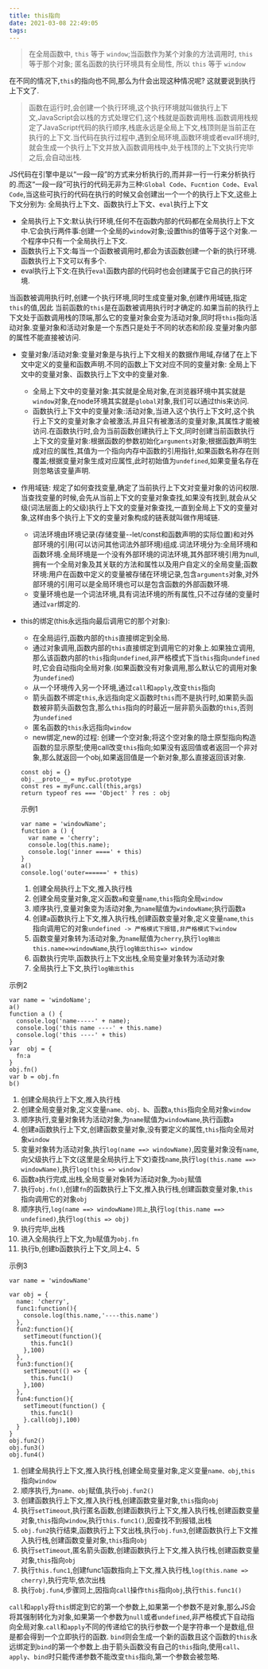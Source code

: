 ```yaml
---
title: this指向
date: 2021-03-08 22:49:05
tags:
---
```

> 在全局函数中, `this` 等于 `window`;当函数作为某个对象的方法调用时, `this` 等于那个对象; 匿名函数的执行环境具有全局性, 所以 `this` 等于 `window`

在不同的情况下,`this`的指向也不同,那么为什会出现这种情况呢? 这就要说到执行上下文了.

> 函数在运行时,会创建一个执行环境,这个执行环境就叫做执行上下文,JavaScript会以栈的方式处理它们,这个栈就是函数调用栈.函数调用栈规定了JavaScript代码的执行顺序,栈底永远是全局上下文,栈顶则是当前正在执行的上下文.当代码在执行过程中,遇到全局环境,函数环境或者eval环境时,就会生成一个执行上下文并放入函数调用栈中,处于栈顶的上下文执行完毕之后,会自动出栈.

JS代码在引擎中是以“一段一段”的方式来分析执行的,而并非一行一行来分析执行的.而这“一段一段”可执行的代码无非为三种:`Global Code`、`Fucntion Code`、`Eval Code`,当这些可执行的代码在执行的时候又会创建出一个一个的执行上下文,这些上下文分别为: 全局执行上下文、函数执行上下文、`eval`执行上下文

- 全局执行上下文:默认执行环境,任何不在函数内部的代码都在全局执行上下文中.它会执行两件事:创建一个全局的`window`对象;设置this的值等于这个对象.一个程序中只有一个全局执行上下文.
- 函数执行上下文:每当一个函数被调用时,都会为该函数创建一个新的执行环境.函数执行上下文可以有多个.
- eval执行上下文:在执行`eval`函数内部的代码时也会创建属于它自己的执行环境.

当函数被调用执行时,创建一个执行环境,同时生成变量对象,创建作用域链,指定`this`的值,因此 当前函数的`this`是在函数被调用执行时才确定的.如果当前的执行上下文处于函数调用栈的顶端,那么它的变量对象会变为活动对象,同时将`this`指向活动对象.变量对象和活动对象是一个东西只是处于不同的状态和阶段.变量对象内部的属性不能直接被访问.

- 变量对象/活动对象:变量对象是与执行上下文相关的数据作用域,存储了在上下文中定义的变量和函数声明.不同的函数上下文对应不同的变量对象: 全局上下文中的变量对象、函数执行上下文中的变量对象.
  - 全局上下文中的变量对象:其实就是全局对象,在浏览器环境中其实就是`window`对象,在node环境其实就是`global`对象,我们可以通过this来访问.
  - 函数执行上下文中的变量对象:活动对象,当进入这个执行上下文时,这个执行上下文的变量对象才会被激活,并且只有被激活的变量对象,其属性才能被访问.在函数执行时,会为当前函数创建执行上下文,同时创建当前函数执行上下文的变量对象:根据函数的参数初始化`arguments`对象;根据函数声明生成对应的属性,其值为一个指向内存中函数的引用指针,如果函数名称存在则覆盖;根据变量对象生成对应属性,此时初始值为`undefined`,如果变量名存在则忽略该变量声明.
- 作用域链: 规定了如何查找变量,确定了当前执行上下文对变量对象的访问权限.当查找变量的时候,会先从当前上下文的变量对象查找,如果没有找到,就会从父级(词法层面上的父级)执行上下文的变量对象查找,一直到全局上下文的变量对象,这样由多个执行上下文的变量对象构成的链表就叫做作用域链.
  - 词法环境由环境记录(存储变量--let/const和函数声明的实际位置)和对外部环境的引用(可以访问其他词法外部环境)组成.词法环境分为:全局环境和函数环境.全局环境是一个没有外部环境的词法环境,其外部环境引用为null,拥有一个全局对象及其关联的方法和属性以及用户自定义的全局变量;函数环境:用户在函数中定义的变量被存储在环境记录,包含`arguments`对象,对外部环境的引用可以是全局环境也可以是包含函数的外部函数环境.
  - 变量环境也是一个词法环境,具有词法环境的所有属性,只不过存储的变量时通过`var`绑定的.
- this的绑定(this永远指向最后调用它的那个对象):
  - 在全局运行,函数内部的`this`直接绑定到全局.
  - 通过对象调用,函数内部的`this`直接绑定到调用它的对象上.如果独立调用,那么该函数内部的`this`指向`undefined`,非严格模式下当`this`指向`undefined`时,它会自动指向全局对象.(如果函数没有对象调用,那么默认它的调用对象为`undefined`)
  - 从一个环境传入另一个环境,通过`call`和`apply`,改变`this`指向
  - 箭头函数不绑定`this`,永远指向定义函数时`this`而不是执行时,如果箭头函数被非箭头函数包含,那么`this`指向的时最近一层非箭头函数的`this`,否则为`undefined`
  - 匿名函数的`this`永远指向`window`
  - new绑定,new的过程: 创建一个空对象;将这个空对象的隐士原型指向构造函数的显示原型;使用call改变`this`指向;如果没有返回值或者返回一个非对象,那么就返回一个obj,如果返回值是一个新对象,那么直接返回该对象.
  ```
  const obj = {}
  obj.__proto__ = myFuc.prototype
  const res = myFunc.call(this,args)
  return typeof res === 'Object' ? res : obj
  ```

  示例1
  ```
  var name = 'windowName';
  function a () {
    var name = 'cherry';
    console.log(this.name);
    console.log('inner ====' + this)
  }
  a()
  console.log('outer======' + this)
  ```
  1. 创建全局执行上下文,推入执行栈
  2. 创建全局变量对象,定义函数`a`和变量`name`,`this`指向全局`window`
  3. 顺序执行,变量对象变为活动对象,为`name`赋值为`windowName`;执行函数`a`
  4. 创建`a`函数执行上下文,推入执行栈,创建函数变量对象,定义变量`name`,`this`指向调用它的对象`undefined -> 严格模式下报错,非严格模式下window`
  5. 函数变量对象转为活动对象,为`name`赋值为`cherry`,执行`log输出this.name=>windowName`,执行`log输出this=> window`
  6. 函数执行完毕,函数执行上下文出栈,全局变量对象转为活动对象
  7. 全局执行上下文,执行`log输出this`


示例2

```
var name = 'windoName';
a()
function a () {
  console.log('name-----' + name);
  console.log('this name ----' + this.name)
  console.log('this ----' + this)
}
var  obj = {
  fn:a
}
obj.fn()
var b = obj.fn
b()
```

1. 创建全局执行上下文,推入执行栈
2. 创建全局变量对象,定义变量`name、obj、b`、函数`a`,`this`指向全局对象`window`
3. 顺序执行,变量对象转为活动对象,为`name`赋值为`windowName`,执行函数`a`
4. 创建a函数执行上下文,创建函数变量对象,没有要定义的属性,`this`指向全局对象`window`
5. 变量对象转为活动对象,执行`log(name ==> windowName)`,因变量对象没有`name`,向父级执行上下文(这里是全局执行上下文)查找`name`,执行`log(this.name ==> windowName)`,执行`log(this => window)`
6. 函数a执行完成,出栈,全局变量对象转为活动对象,为`obj`赋值
7. 执行`obj.fn()`,创建`fn`的函数执行上下文,推入执行栈,创建函数变量对象,`this`指向调用它的对象`obj`
8. 顺序执行,`log(name ==> windowName)同上`,执行`log(this.name ==> undefined)`,执行`log(this => obj)`
9. 执行完毕,出栈
10. 进入全局执行上下文,为`b`赋值为`obj.fn`
11. 执行b,创建b函数执行上下文,同上4、5

示例3
```
var name = 'windowName'

var obj = {
  name: 'cherry',
  func1:function(){
    console.log(this.name,'----this.name')
  },
  fun2:function(){
    setTimeout(function(){
      this.func1()
    },100)
  },
  fun3:function(){
    setTimeout(() => {
      this.func1()
    },100)
  },
  fun4:function(){
    setTimeout(function() {
      this.func1()
    }.call(obj),100)
  }
}
obj.fun2()
obj.fun3()
obj.fun4()
```
1. 创建全局执行上下文,推入执行栈,创建全局变量对象,定义变量`name、obj`,`this`指向`window`
2. 顺序执行,为`name、obj`赋值,执行`obj.fun2()`
3. 创建函数执行上下文,推入执行栈,创建函数变量对象,`this`指向`obj`
4. 执行`setTimeout`,执行匿名函数,创建函数执行上下文,推入执行栈,创建函数变量对象,`this`指向`window`,执行`this.func1()`,因查找不到报错,出栈
5. `obj.fun2`执行结束,函数执行上下文出栈,执行`obj.fun3`,创建函数执行上下文推入执行栈,创建函数变量对象,`this`指向`obj`
6. 执行`setTimeout`,匿名箭头函数,创建函数执行上下文,推入执行栈,创建函数变量对象,`this`指向`obj`
7. 执行`this.func1`,创建func1函数指向上下文,推入执行栈,`log(this.name => cherry)`,执行完毕,依次出栈
8. 执行`obj.fun4`,步骤同上,因指向`call`操作`this`指向`obj`,执行`this.func1()`

`call`和`apply`将`this`绑定到它的第一个参数上,如果第一个参数不是对象,那么JS会将其强制转化为对象,如果第一个参数为`null`或者`undefined`,非严格模式下自动指向全局对象.`call`和`apply`不同的传递给它的执行参数一个是字符串一个是数组,但是都会得到一个立即执行的函数.
`bind`则会生成一个新的函数且这个函数的`this`永远绑定到`bind`的第一个参数上.由于箭头函数没有自己的`this`指向,使用`call`、`apply`、`bind`时只能传递参数不能改变`this`指向,第一个参数会被忽略.

